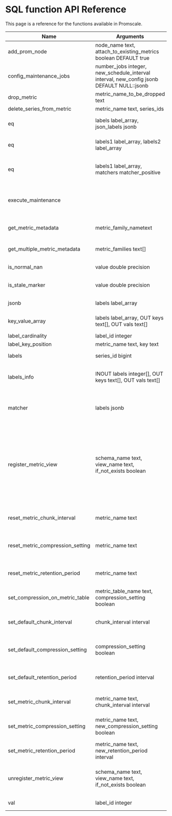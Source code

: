 # SQL function API Reference

This page is a reference for the functions available in Promscale.

<!--
SQL To generate

SELECT
  p.proname as "Name",
  pg_catalog.pg_get_function_arguments(p.oid) as "Argument data types",
  pg_catalog.pg_get_function_result(p.oid) as "Result data type",
  p.proname || ' ' || pg_catalog.obj_description(p.oid, 'pg_proc') || '.' as "Description"
FROM pg_catalog.pg_proc p
     LEFT JOIN pg_catalog.pg_namespace n ON n.oid = p.pronamespace
     LEFT JOIN pg_catalog.pg_language l ON l.oid = p.prolang
WHERE n.nspname OPERATOR(pg_catalog.~) '^(prom)$' COLLATE pg_catalog.default
ORDER BY 1, 2, 4;
-->

 Name|Arguments|Return type|Description
  --- | --- | --- | ---
 add_prom_node|node_name text, attach_to_existing_metrics boolean DEFAULT true||
 config_maintenance_jobs|number_jobs integer, new_schedule_interval interval, new_config jsonb DEFAULT NULL::jsonb|boolean|Configure the number of maintenance jobs run by the job scheduler, as well as their scheduled interval.
 drop_metric|metric_name_to_be_dropped text|void|
 delete_series_from_metric|metric_name text, series_ids|boolean|deletes the series from the metric               
 eq|labels label_array, json_labels jsonb|boolean|eq returns true if the labels and jsonb are equal, ignoring the metric name.
 eq|labels1 label_array, labels2 label_array|boolean|eq returns true if two label arrays are equal, ignoring the metric name.
 eq|labels1 label_array, matchers matcher_positive|boolean|eq returns true if the label array and matchers are equal, there should not be a matcher for the metric name.
 execute_maintenance|||Execute maintenance tasks like dropping data according to retention policy. This procedure should be run regularly in a cron job.
 get_metric_metadata|metric_family_nametext|TABLE(metric_family text, type text, unit text, help text)|
 get_multiple_metric_metadata|metric_families text[]|TABLE(metric_family text, type text, unit text, help text)|
 is_normal_nan|value double precision|boolean|is_normal_nan returns true if the value is a NaN.
 is_stale_marker|value double precision|boolean|is_stale_marker returns true if the value is a Prometheus stale marker.
 jsonb|labels label_array|jsonb|jsonb converts a labels array to a JSONB object.
 key_value_array|labels label_array, OUT keys text[], OUT vals text[]|record| key_value_array converts a labels array to two arrays: one for keys and another for values.
 label_cardinality|label_id integer|integer
 label_key_position|metric_name text, key text|integer|
 labels|series_id bigint|label_array|labels fetches labels array for the given series id.
 labels_info|INOUT labels integer[], OUT keys text[], OUT vals text[]|record| labels_info converts an array of label ids to three arrays: one for ids, one for keys and another for values.
 matcher|labels jsonb|matcher_positive|matcher returns a matcher for the JSONB, name is ignored. The matcher can be used to match against a label array using @> or ? operators.
 register_metric_view|schema_name text, view_name text, if_not_exists boolean|boolean|Register metric view with Promscale. This enables you to query the data with PromQL and set data retention policies through Promscale. Schema name and view name should be set to the desired schema and view you want to use. Note: underlying view needs to be based on an existing metric in Promscale (should use its table in the FROM clause). 
 reset_metric_chunk_interval|metric_name text|boolean|reset_metric_chunk_interval resets the chunk interval for a specific metric to using the default.
 reset_metric_compression_setting|metric_name text|boolean|reset_metric_compression_setting resets the compression setting for a specific metric to using the default.
 reset_metric_retention_period|metric_name text|boolean|reset_metric_retention_period resets the retention period for a specific metric to using the default.
 set_compression_on_metric_table|metric_table_name text, compression_setting boolean| void|set_compression_on_metric_table set a compression for a specific metric table.
 set_default_chunk_interval|chunk_interval interval|boolean|set_default_chunk_interval set the chunk interval for any metrics (existing and new) without an explicit override.
 set_default_compression_setting|compression_setting boolean|boolean|set_default_compression_setting set the compression setting for any existing and new metrics without an explicit override.
 set_default_retention_period|retention_period interval|boolean|set_default_retention_period set the retention period for any metrics (existing and new) without an explicit override.
 set_metric_chunk_interval|metric_name text, chunk_interval interval|boolean|set_metric_chunk_interval set a chunk interval for a specific metric (this overrides the default).
 set_metric_compression_setting|metric_name text, new_compression_setting boolean| boolean|set_metric_compression_setting set a compression setting for a specific metric and this overrides the default.
 set_metric_retention_period|metric_name text, new_retention_period interval|boolean|set_metric_retention_period set a retention period for a specific metric (this overrides the default).
 unregister_metric_view|schema_name text, view_name text, if_not_exists boolean|boolean|Unregister metric view with Promscale. Schema name and view name should be set to the metric view already registered in Promscale. 
 val|label_id integer|text|val returns the label value from a label id.